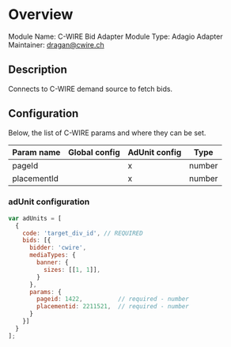 # Overview

Module Name: C-WIRE Bid Adapter
Module Type: Adagio Adapter
Maintainer: dragan@cwire.ch

## Description

Connects to C-WIRE demand source to fetch bids.

## Configuration


Below, the list of C-WIRE params and where they can be set.

| Param name | Global config | AdUnit config | Type |
| ---------- | ------------- | ------------- | ---- |
| pageId |  | x | number |
| placementId |  | x | number |

### adUnit configuration

```javascript
var adUnits = [
  {
    code: 'target_div_id', // REQUIRED 
    bids: [{
      bidder: 'cwire',
      mediaTypes: {
        banner: {
          sizes: [[1, 1]],
        }
      },
      params: {
        pageid: 1422,          // required - number
        placementid: 2211521,  // required - number
      }
    }]
  }
];
```